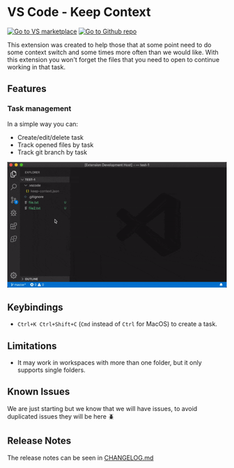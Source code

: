 # VS Code - Keep Context

[![Go to VS marketplace](https://vsmarketplacebadge.apphb.com/version-short/marlom.keep-context.svg)](https://marketplace.visualstudio.com/items?itemName=marlom.keep-context)
[![Go to Github repo](https://vsmarketplacebadge.apphb.com/installs/marlom.keep-context.svg)](https://github.com/marlomgirardi/vscode-keep-context)

This extension was created to help those that at some point need to do some context switch and some times more often than we would like.
With this extension you won't forget the files that you need to open to continue working in that task.

## Features

### Task management

In a simple way you can:
- Create/edit/delete task
- Track opened files by task
- Track git branch by task

![Task management](images/docs/task-management.gif)

## Keybindings

- `Ctrl+K Ctrl+Shift+C` (`Cmd` instead of `Ctrl` for MacOS) to create a task.

## Limitations

- It may work in workspaces with more than one folder, but it only supports single folders.

## Known Issues

We are just starting but we know that we will have issues, to avoid duplicated issues they will be here :beetle:

## Release Notes

The release notes can be seen in [CHANGELOG.md](CHANGELOG.md)
